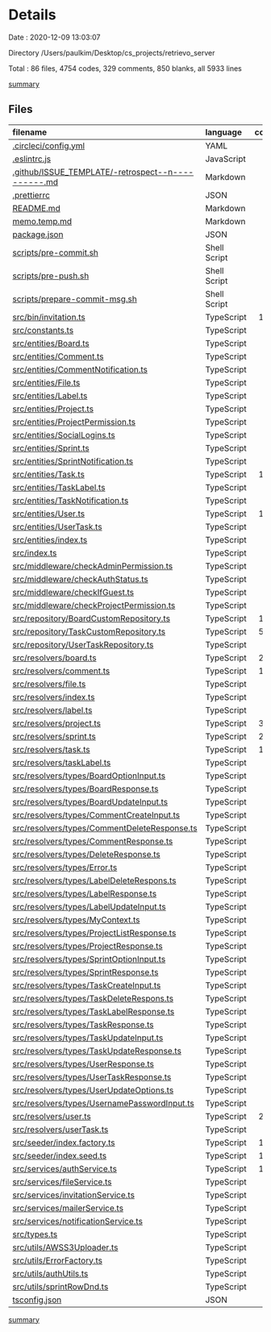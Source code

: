 # Details

Date : 2020-12-09 13:03:07

Directory /Users/paulkim/Desktop/cs_projects/retrievo_server

Total : 86 files,  4754 codes, 329 comments, 850 blanks, all 5933 lines

[summary](results.md)

## Files
| filename | language | code | comment | blank | total |
| :--- | :--- | ---: | ---: | ---: | ---: |
| [.circleci/config.yml](/.circleci/config.yml) | YAML | 36 | 3 | 10 | 49 |
| [.eslintrc.js](/.eslintrc.js) | JavaScript | 50 | 0 | 1 | 51 |
| [.github/ISSUE_TEMPLATE/-retrospect--n----------.md](/.github/ISSUE_TEMPLATE/-retrospect--n----------.md) | Markdown | 16 | 0 | 7 | 23 |
| [.prettierrc](/.prettierrc) | JSON | 4 | 0 | 1 | 5 |
| [README.md](/README.md) | Markdown | 4 | 0 | 4 | 8 |
| [memo.temp.md](/memo.temp.md) | Markdown | 3 | 0 | 1 | 4 |
| [package.json](/package.json) | JSON | 95 | 0 | 1 | 96 |
| [scripts/pre-commit.sh](/scripts/pre-commit.sh) | Shell Script | 4 | 1 | 3 | 8 |
| [scripts/pre-push.sh](/scripts/pre-push.sh) | Shell Script | 8 | 1 | 3 | 12 |
| [scripts/prepare-commit-msg.sh](/scripts/prepare-commit-msg.sh) | Shell Script | 17 | 1 | 6 | 24 |
| [src/bin/invitation.ts](/src/bin/invitation.ts) | TypeScript | 110 | 0 | 4 | 114 |
| [src/constants.ts](/src/constants.ts) | TypeScript | 3 | 0 | 1 | 4 |
| [src/entities/Board.ts](/src/entities/Board.ts) | TypeScript | 49 | 0 | 9 | 58 |
| [src/entities/Comment.ts](/src/entities/Comment.ts) | TypeScript | 52 | 0 | 9 | 61 |
| [src/entities/CommentNotification.ts](/src/entities/CommentNotification.ts) | TypeScript | 62 | 0 | 10 | 72 |
| [src/entities/File.ts](/src/entities/File.ts) | TypeScript | 32 | 0 | 6 | 38 |
| [src/entities/Label.ts](/src/entities/Label.ts) | TypeScript | 34 | 0 | 6 | 40 |
| [src/entities/Project.ts](/src/entities/Project.ts) | TypeScript | 69 | 0 | 14 | 83 |
| [src/entities/ProjectPermission.ts](/src/entities/ProjectPermission.ts) | TypeScript | 33 | 0 | 5 | 38 |
| [src/entities/SocialLogins.ts](/src/entities/SocialLogins.ts) | TypeScript | 45 | 1 | 7 | 53 |
| [src/entities/Sprint.ts](/src/entities/Sprint.ts) | TypeScript | 64 | 0 | 14 | 78 |
| [src/entities/SprintNotification.ts](/src/entities/SprintNotification.ts) | TypeScript | 68 | 9 | 12 | 89 |
| [src/entities/Task.ts](/src/entities/Task.ts) | TypeScript | 108 | 0 | 22 | 130 |
| [src/entities/TaskLabel.ts](/src/entities/TaskLabel.ts) | TypeScript | 25 | 0 | 4 | 29 |
| [src/entities/TaskNotification.ts](/src/entities/TaskNotification.ts) | TypeScript | 68 | 5 | 13 | 86 |
| [src/entities/User.ts](/src/entities/User.ts) | TypeScript | 102 | 3 | 20 | 125 |
| [src/entities/UserTask.ts](/src/entities/UserTask.ts) | TypeScript | 28 | 0 | 4 | 32 |
| [src/entities/index.ts](/src/entities/index.ts) | TypeScript | 33 | 0 | 2 | 35 |
| [src/index.ts](/src/index.ts) | TypeScript | 95 | 8 | 16 | 119 |
| [src/middleware/checkAdminPermission.ts](/src/middleware/checkAdminPermission.ts) | TypeScript | 25 | 0 | 4 | 29 |
| [src/middleware/checkAuthStatus.ts](/src/middleware/checkAuthStatus.ts) | TypeScript | 13 | 0 | 3 | 16 |
| [src/middleware/checkIfGuest.ts](/src/middleware/checkIfGuest.ts) | TypeScript | 20 | 0 | 4 | 24 |
| [src/middleware/checkProjectPermission.ts](/src/middleware/checkProjectPermission.ts) | TypeScript | 26 | 2 | 4 | 32 |
| [src/repository/BoardCustomRepository.ts](/src/repository/BoardCustomRepository.ts) | TypeScript | 145 | 46 | 32 | 223 |
| [src/repository/TaskCustomRepository.ts](/src/repository/TaskCustomRepository.ts) | TypeScript | 507 | 43 | 69 | 619 |
| [src/repository/UserTaskRepository.ts](/src/repository/UserTaskRepository.ts) | TypeScript | 76 | 0 | 12 | 88 |
| [src/resolvers/board.ts](/src/resolvers/board.ts) | TypeScript | 206 | 10 | 39 | 255 |
| [src/resolvers/comment.ts](/src/resolvers/comment.ts) | TypeScript | 130 | 7 | 24 | 161 |
| [src/resolvers/file.ts](/src/resolvers/file.ts) | TypeScript | 0 | 14 | 3 | 17 |
| [src/resolvers/index.ts](/src/resolvers/index.ts) | TypeScript | 21 | 0 | 2 | 23 |
| [src/resolvers/label.ts](/src/resolvers/label.ts) | TypeScript | 79 | 6 | 12 | 97 |
| [src/resolvers/project.ts](/src/resolvers/project.ts) | TypeScript | 399 | 41 | 67 | 507 |
| [src/resolvers/sprint.ts](/src/resolvers/sprint.ts) | TypeScript | 263 | 21 | 43 | 327 |
| [src/resolvers/task.ts](/src/resolvers/task.ts) | TypeScript | 158 | 5 | 18 | 181 |
| [src/resolvers/taskLabel.ts](/src/resolvers/taskLabel.ts) | TypeScript | 71 | 5 | 12 | 88 |
| [src/resolvers/types/BoardOptionInput.ts](/src/resolvers/types/BoardOptionInput.ts) | TypeScript | 11 | 1 | 4 | 16 |
| [src/resolvers/types/BoardResponse.ts](/src/resolvers/types/BoardResponse.ts) | TypeScript | 11 | 0 | 4 | 15 |
| [src/resolvers/types/BoardUpdateInput.ts](/src/resolvers/types/BoardUpdateInput.ts) | TypeScript | 11 | 1 | 4 | 16 |
| [src/resolvers/types/CommentCreateInput.ts](/src/resolvers/types/CommentCreateInput.ts) | TypeScript | 9 | 0 | 4 | 13 |
| [src/resolvers/types/CommentDeleteResponse.ts](/src/resolvers/types/CommentDeleteResponse.ts) | TypeScript | 10 | 0 | 4 | 14 |
| [src/resolvers/types/CommentResponse.ts](/src/resolvers/types/CommentResponse.ts) | TypeScript | 11 | 0 | 4 | 15 |
| [src/resolvers/types/DeleteResponse.ts](/src/resolvers/types/DeleteResponse.ts) | TypeScript | 10 | 0 | 4 | 14 |
| [src/resolvers/types/Error.ts](/src/resolvers/types/Error.ts) | TypeScript | 11 | 0 | 5 | 16 |
| [src/resolvers/types/LabelDeleteRespons.ts](/src/resolvers/types/LabelDeleteRespons.ts) | TypeScript | 10 | 0 | 4 | 14 |
| [src/resolvers/types/LabelResponse.ts](/src/resolvers/types/LabelResponse.ts) | TypeScript | 11 | 0 | 4 | 15 |
| [src/resolvers/types/LabelUpdateInput.ts](/src/resolvers/types/LabelUpdateInput.ts) | TypeScript | 9 | 0 | 4 | 13 |
| [src/resolvers/types/MyContext.ts](/src/resolvers/types/MyContext.ts) | TypeScript | 10 | 0 | 2 | 12 |
| [src/resolvers/types/ProjectListResponse.ts](/src/resolvers/types/ProjectListResponse.ts) | TypeScript | 11 | 0 | 4 | 15 |
| [src/resolvers/types/ProjectResponse.ts](/src/resolvers/types/ProjectResponse.ts) | TypeScript | 63 | 0 | 21 | 84 |
| [src/resolvers/types/SprintOptionInput.ts](/src/resolvers/types/SprintOptionInput.ts) | TypeScript | 21 | 1 | 9 | 31 |
| [src/resolvers/types/SprintResponse.ts](/src/resolvers/types/SprintResponse.ts) | TypeScript | 15 | 3 | 7 | 25 |
| [src/resolvers/types/TaskCreateInput.ts](/src/resolvers/types/TaskCreateInput.ts) | TypeScript | 13 | 0 | 6 | 19 |
| [src/resolvers/types/TaskDeleteRespons.ts](/src/resolvers/types/TaskDeleteRespons.ts) | TypeScript | 10 | 0 | 4 | 14 |
| [src/resolvers/types/TaskLabelResponse.ts](/src/resolvers/types/TaskLabelResponse.ts) | TypeScript | 11 | 0 | 4 | 15 |
| [src/resolvers/types/TaskResponse.ts](/src/resolvers/types/TaskResponse.ts) | TypeScript | 11 | 0 | 4 | 15 |
| [src/resolvers/types/TaskUpdateInput.ts](/src/resolvers/types/TaskUpdateInput.ts) | TypeScript | 34 | 0 | 13 | 47 |
| [src/resolvers/types/TaskUpdateResponse.ts](/src/resolvers/types/TaskUpdateResponse.ts) | TypeScript | 10 | 0 | 4 | 14 |
| [src/resolvers/types/UserResponse.ts](/src/resolvers/types/UserResponse.ts) | TypeScript | 19 | 0 | 7 | 26 |
| [src/resolvers/types/UserTaskResponse.ts](/src/resolvers/types/UserTaskResponse.ts) | TypeScript | 11 | 0 | 4 | 15 |
| [src/resolvers/types/UserUpdateOptions.ts](/src/resolvers/types/UserUpdateOptions.ts) | TypeScript | 10 | 0 | 4 | 14 |
| [src/resolvers/types/UsernamePasswordInput.ts](/src/resolvers/types/UsernamePasswordInput.ts) | TypeScript | 11 | 1 | 4 | 16 |
| [src/resolvers/user.ts](/src/resolvers/user.ts) | TypeScript | 229 | 4 | 32 | 265 |
| [src/resolvers/userTask.ts](/src/resolvers/userTask.ts) | TypeScript | 44 | 5 | 10 | 59 |
| [src/seeder/index.factory.ts](/src/seeder/index.factory.ts) | TypeScript | 143 | 1 | 20 | 164 |
| [src/seeder/index.seed.ts](/src/seeder/index.seed.ts) | TypeScript | 157 | 26 | 16 | 199 |
| [src/services/authService.ts](/src/services/authService.ts) | TypeScript | 113 | 5 | 20 | 138 |
| [src/services/fileService.ts](/src/services/fileService.ts) | TypeScript | 0 | 40 | 10 | 50 |
| [src/services/invitationService.ts](/src/services/invitationService.ts) | TypeScript | 0 | 0 | 1 | 1 |
| [src/services/mailerService.ts](/src/services/mailerService.ts) | TypeScript | 25 | 0 | 4 | 29 |
| [src/services/notificationService.ts](/src/services/notificationService.ts) | TypeScript | 0 | 0 | 1 | 1 |
| [src/types.ts](/src/types.ts) | TypeScript | 36 | 1 | 6 | 43 |
| [src/utils/AWSS3Uploader.ts](/src/utils/AWSS3Uploader.ts) | TypeScript | 0 | 6 | 2 | 8 |
| [src/utils/ErrorFactory.ts](/src/utils/ErrorFactory.ts) | TypeScript | 78 | 1 | 9 | 88 |
| [src/utils/authUtils.ts](/src/utils/authUtils.ts) | TypeScript | 25 | 0 | 3 | 28 |
| [src/utils/sprintRowDnd.ts](/src/utils/sprintRowDnd.ts) | TypeScript | 47 | 1 | 10 | 58 |
| [tsconfig.json](/tsconfig.json) | JSON | 27 | 0 | 1 | 28 |

[summary](results.md)